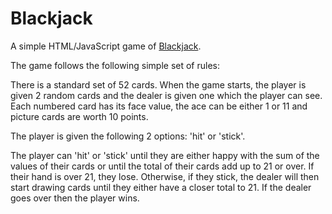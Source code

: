 # Blackjack

A simple HTML/JavaScript game of [Blackjack](http://en.wikipedia.org/wiki/Blackjack).

The game follows the following simple set of rules:

There is a standard set of 52 cards. When the game starts, the player is given 2
random cards and the dealer is given one which the player can see. Each numbered
card has its face value, the ace can be either 1 or 11 and picture cards are
worth 10 points.

The player is given the following 2 options: 'hit' or 'stick'.

The player can 'hit' or 'stick' until they are either happy with the sum of the
values of their cards or until the total of their cards add up to 21 or over.
If their hand is over 21, they lose. Otherwise, if they stick, the dealer
will then start drawing cards until they either have a closer total to 21.
If the dealer goes over then the player wins.
